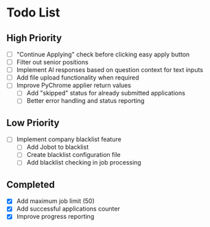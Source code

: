 # Todo List

## High Priority
- [ ] "Continue Applying" check before clicking easy apply button 
- [ ] Filter out senior positions
- [ ] Implement AI responses based on question context for text inputs
- [ ] Add file upload functionality when required
- [ ] Improve PyChrome applier return values
  - [ ] Add "skipped" status for already submitted applications
  - [ ] Better error handling and status reporting

## Low Priority
- [ ] Implement company blacklist feature
  - [ ] Add Jobot to blacklist
  - [ ] Create blacklist configuration file
  - [ ] Add blacklist checking in job processing

## Completed
- [x] Add maximum job limit (50)
- [x] Add successful applications counter
- [x] Improve progress reporting
